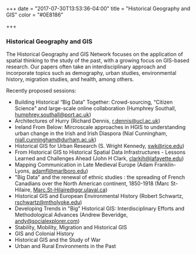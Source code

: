 +++
date = "2017-07-30T13:53:36-04:00"
title = "Historical Geography and GIS"
color = "#0E8186"

+++

### Historical Geography and GIS

The Historical Geography and GIS Network focuses on the application of spatial thinking to the study of the past, with a growing focus on GIS-based research. Our papers often take an interdisciplinary approach and incorporate topics such as demography, urban studies, environmental history, migration studies, and health, among others.

Recently proposed sessions:
- Building Historical “Big Data” Together: Crowd-sourcing, “Citizen Science” and large-scale online collaboration (Humphrey Southall, humphrey.southall@port.ac.uk)
- Architectures of Hurry (Richard Dennis, r.dennis@ucl.ac.uk)
- Ireland From Below: Mircroscale approaches in HGIS to understanding urban change in the Irish and Irish Diaspora (Nial Cunningham, niall.cunningham@durham.ac.uk)
- Historical GIS for Urban Research (S. Wright Kennedy, swk@rice.edu)
- From Historical GIS to Historical Spatial Data Infrastructures - Lessons Learned and Challenges Ahead (John H Clark, clarkjh@lafayette.edu)
- Mapping Communication in Late Medieval Europe (Adam Franklin-Lyons, adamfl@marlboro.edu)
- "Big Data" and the renewal of ethnic studies : the spreading of French Canadians over the North American continent, 1850-1918 (Marc St-Hilaire, Marc.St-Hilaire@ggr.ulaval.ca)
- Historical GIS and European Environmental History (Robert Schwartz, rschwartz@mtholyoke.edu)
- Developing Trends in "Big" Historical GIS: Interdisciplinary Efforts and Methodological Advances (Andrew Beveridge, andy@socialexplorer.com)
- Stability, Mobility, Migration and Historical GIS
- GIS and Colonial History
- Historical GIS and the Study of War
- Urban and Rural Environments in the Past
